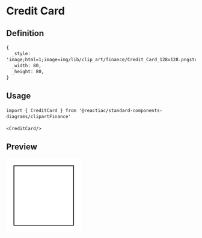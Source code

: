 # Credit Card

## Definition

```
{
  _style: 'image;html=1;image=img/lib/clip_art/finance/Credit_Card_128x128.pngstrokeColor=none;',
  _width: 80,
  _height: 80,
}
```

## Usage

```
import { CreditCard } from '@reactiac/standard-components-diagrams/clipartFinance'

<CreditCard/>
```

## Preview

<img src="./credit-card.png" width="200"/>
